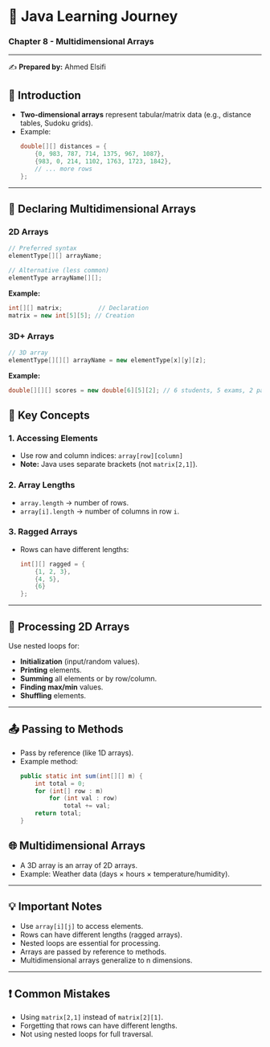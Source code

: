 # 📘 Java Learning Journey

### Chapter 8 - Multidimensional Arrays

---

✍️ **Prepared by:** Ahmed Elsifi

<div style="page-break-after: always;"></div>

## 📌 Introduction

- **Two-dimensional arrays** represent tabular/matrix data (e.g., distance tables, Sudoku grids).
- Example:
  ```java
  double[][] distances = {
      {0, 983, 787, 714, 1375, 967, 1087},
      {983, 0, 214, 1102, 1763, 1723, 1842},
      // ... more rows
  };
  ```

---

## 🧩 Declaring Multidimensional Arrays

### 2D Arrays

```java
// Preferred syntax
elementType[][] arrayName;

// Alternative (less common)
elementType arrayName[][];
```

**Example:**

```java
int[][] matrix;          // Declaration
matrix = new int[5][5]; // Creation
```

### 3D+ Arrays

```java
// 3D array
elementType[][][] arrayName = new elementType[x][y][z];
```

**Example:**

```java
double[][][] scores = new double[6][5][2]; // 6 students, 5 exams, 2 parts
```

<div style="page-break-after: always;"></div>

## 🔢 Key Concepts

### 1. Accessing Elements

- Use row and column indices: `array[row][column]`
- **Note:** Java uses separate brackets (not `matrix[2,1]`).

### 2. Array Lengths

- `array.length` → number of rows.
- `array[i].length` → number of columns in row `i`.

### 3. Ragged Arrays

- Rows can have different lengths:
  ```java
  int[][] ragged = {
      {1, 2, 3},
      {4, 5},
      {6}
  };
  ```

---

## 🔄 Processing 2D Arrays

Use nested loops for:

- **Initialization** (input/random values).
- **Printing** elements.
- **Summing** all elements or by row/column.
- **Finding max/min** values.
- **Shuffling** elements.

---

## 📤 Passing to Methods

- Pass by reference (like 1D arrays).
- Example method:
  ```java
  public static int sum(int[][] m) {
      int total = 0;
      for (int[] row : m)
          for (int val : row)
              total += val;
      return total;
  }
  ```

<div style="page-break-after: always;"></div>

## 🌐 Multidimensional Arrays

- A 3D array is an array of 2D arrays.
- Example: Weather data (days × hours × temperature/humidity).

---

## 💡 Important Notes

- Use `array[i][j]` to access elements.
- Rows can have different lengths (ragged arrays).
- Nested loops are essential for processing.
- Arrays are passed by reference to methods.
- Multidimensional arrays generalize to n dimensions.

---

## ❗ Common Mistakes

- Using `matrix[2,1]` instead of `matrix[2][1]`.
- Forgetting that rows can have different lengths.
- Not using nested loops for full traversal.
